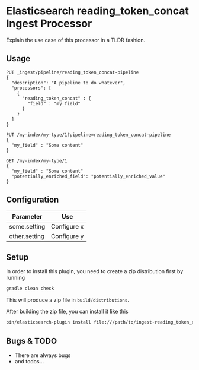 # Elasticsearch reading_token_concat Ingest Processor

Explain the use case of this processor in a TLDR fashion.

## Usage


```
PUT _ingest/pipeline/reading_token_concat-pipeline
{
  "description": "A pipeline to do whatever",
  "processors": [
    {
      "reading_token_concat" : {
        "field" : "my_field"
      }
    }
  ]
}

PUT /my-index/my-type/1?pipeline=reading_token_concat-pipeline
{
  "my_field" : "Some content"
}

GET /my-index/my-type/1
{
  "my_field" : "Some content"
  "potentially_enriched_field": "potentially_enriched_value"
}
```

## Configuration

| Parameter | Use |
| --- | --- |
| some.setting   | Configure x |
| other.setting  | Configure y |

## Setup

In order to install this plugin, you need to create a zip distribution first by running

```bash
gradle clean check
```

This will produce a zip file in `build/distributions`.

After building the zip file, you can install it like this

```bash
bin/elasticsearch-plugin install file:///path/to/ingest-reading_token_concat/build/distribution/ingest-reading_token_concat-0.0.1-SNAPSHOT.zip
```

## Bugs & TODO

* There are always bugs
* and todos...


